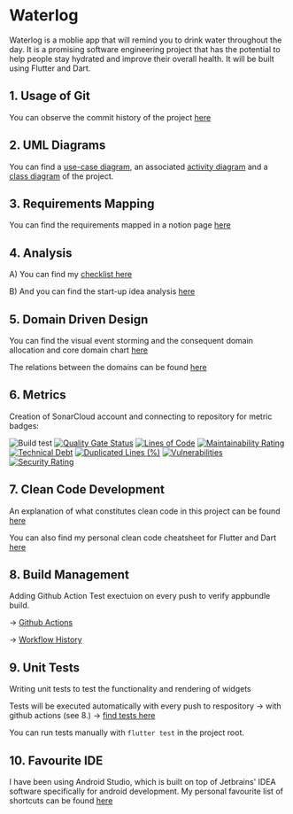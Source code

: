 # Waterlog

Waterlog is a moblie app that will remind you to drink water throughout the day. It is a promising software engineering project that has the potential to help people stay hydrated and improve their overall health. It will be built using Flutter and Dart.

## 1. Usage of Git

You can observe the commit history of the project [here](https://github.com/neddstarkk/Waterlog/commits/main)

## 2. UML Diagrams
You can find a [use-case diagram](https://github.com/neddstarkk/Waterlog/blob/main/UML/Goal-selection-use-case.png), an associated [activity diagram](https://github.com/neddstarkk/Waterlog/blob/main/UML/activity-diagram.png) and a [class diagram](https://github.com/neddstarkk/Waterlog/blob/main/UML/waterlog-class-diagram.svg) of the project.

## 3. Requirements Mapping

You can find the requirements mapped in a notion page [here](https://slow-rambutan-c40.notion.site/Product-Requirement-Document-PRD-ae399c2790a04a7ba0ed13a0fe954ab2?pvs=4)

## 4. Analysis
A) You can find my [checklist here](https://slow-rambutan-c40.notion.site/Part-A-My-own-checklist-39af2a74b6914f12b7318daea4843a9e?pvs=4)

B) And you can find the start-up idea analysis [here](https://slow-rambutan-c40.notion.site/Part-B-Start-up-Analysis-c3b1e8d3b98c4273885e5223a676493e?pvs=4)

## 5. Domain Driven Design
You can find the visual event storming and the consequent domain allocation and core domain chart [here](https://github.com/neddstarkk/Waterlog/blob/main/DDD.pdf)

The relations between the domains can be found [here](https://github.com/neddstarkk/Waterlog/blob/main/relational_diagram.svg)

## 6. Metrics

Creation of SonarCloud account and connecting to repository for metric badges:

![Build test](https://img.shields.io/github/actions/workflow/status/neddstarkk/Waterlog/.github%2Fworkflows%2Fandroid-release.yaml)
[![Quality Gate Status](https://sonarcloud.io/api/project_badges/measure?project=neddstarkk_Waterlog&metric=alert_status)](https://sonarcloud.io/summary/new_code?id=neddstarkk_Waterlog)
[![Lines of Code](https://sonarcloud.io/api/project_badges/measure?project=neddstarkk_Waterlog&metric=ncloc)](https://sonarcloud.io/summary/new_code?id=neddstarkk_Waterlog)
[![Maintainability Rating](https://sonarcloud.io/api/project_badges/measure?project=neddstarkk_Waterlog&metric=sqale_rating)](https://sonarcloud.io/summary/new_code?id=neddstarkk_Waterlog)
[![Technical Debt](https://sonarcloud.io/api/project_badges/measure?project=neddstarkk_Waterlog&metric=sqale_index)](https://sonarcloud.io/summary/new_code?id=neddstarkk_Waterlog)
[![Duplicated Lines (%)](https://sonarcloud.io/api/project_badges/measure?project=neddstarkk_Waterlog&metric=duplicated_lines_density)](https://sonarcloud.io/summary/new_code?id=neddstarkk_Waterlog)
[![Vulnerabilities](https://sonarcloud.io/api/project_badges/measure?project=neddstarkk_Waterlog&metric=vulnerabilities)](https://sonarcloud.io/summary/new_code?id=neddstarkk_Waterlog)
[![Security Rating](https://sonarcloud.io/api/project_badges/measure?project=neddstarkk_Waterlog&metric=security_rating)](https://sonarcloud.io/summary/new_code?id=neddstarkk_Waterlog)

## 7. Clean Code Development

An explanation of what constitutes clean code in this project can be found [here](https://slow-rambutan-c40.notion.site/Clean-Code-Development-0f136b0e122546bc97fc03670ce68cef?pvs=4)

You can also find my personal clean code cheatsheet for Flutter and Dart [here](https://slow-rambutan-c40.notion.site/Personal-Clean-Code-Cheatsheet-36349cc89b94412cbb83161ec54653d6?pvs=4)

## 8. Build Management

Adding Github Action Test exectuion on every push to verify appbundle build.

-> [Github Actions](https://github.com/neddstarkk/Waterlog/tree/main/.github/workflows)

-> [Workflow History](https://github.com/neddstarkk/Waterlog/actions)

## 9. Unit Tests
Writing unit tests to test the functionality and rendering of widgets

Tests will be executed automatically with every push to respository -> with github actions (see 8.) -> [find tests here](https://github.com/neddstarkk/Waterlog/blob/main/waterlog/test/widget_test.dart)

You can run tests manually with `flutter test` in the project root. 

## 10. Favourite IDE

I have been using Android Studio, which is built on top of Jetbrains' IDEA software specifically for android development. My personal favourite list of shortcuts can be found [here](https://slow-rambutan-c40.notion.site/Favourite-Shortcuts-of-IDE-c0b23e5cda26407cba2d7e89828266a1?pvs=4)
